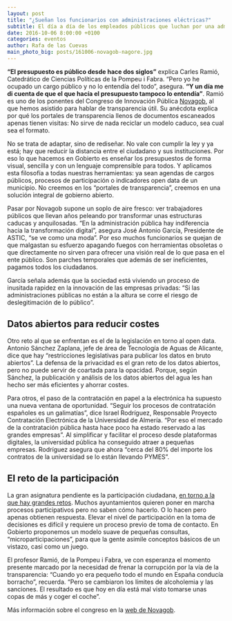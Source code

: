 ```yaml
---
layout: post
title: "¿Sueñan los funcionarios con administraciones eléctricas?"
subtitle: El día a día de los empleados públicos que luchan por una administración más abierta
date: 2016-10-06 8:00:00 +0100
categories: eventos
author: Rafa de las Cuevas
main_photo_big: posts/161006-novagob-nagore.jpg
---
```


**“El presupuesto es público desde hace dos siglos”** explica Carles Ramió, Catedrático de Ciencias Políticas de la Pompeu i Fabra. “Pero yo he ocupado un cargo público y no lo entendía del todo”, asegura. **“Y un día me di cuenta de que el que hacía el presupuesto tampoco lo entendía”**. Ramió es uno de los ponentes del Congreso de Innovación Pública [Novagob](), al que hemos asistido para hablar de transparencia útil. Su anécdota explica por qué los portales de transparencia llenos de documentos escaneados apenas tienen visitas: No sirve de nada reciclar un modelo caduco, sea cual sea el formato. 

No se trata de adaptar, sino de rediseñar. No vale con cumplir la ley y ya está; hay que reducir la distancia entre el ciudadano y sus instituciones. Por eso lo que hacemos en Gobierto es enseñar los presupuestos de forma visual, sencilla y con un lenguaje comprensible para todos. Y aplicamos esta filosofía a todas nuestras herramientas: ya sean agendas de cargos públicos, procesos de participación o indicadores open data de un municipio. No creemos en los “portales de transparencia”, creemos en una solución integral de gobierno abierto.

Pasar por Novagob supone un soplo de aire fresco: ver trabajadores públicos que llevan años peleando por transformar unas estructuras caducas y anquilosadas. “En la administración pública hay indiferencia hacia la transformación digital”, asegura José Antonio García, Presidente de ASTIC, “se ve como una moda”. Por eso muchos funcionarios se quejan de que malgastan su esfuerzo apagando fuegos con herramientas obsoletas o que directamente no sirven para ofrecer una visión real de lo que pasa en el ente público. Son parches temporales que además de ser ineficientes, pagamos todos los ciudadanos.

García señala además que la sociedad está viviendo un proceso de inusitada rapidez en la innovación de las empresas privadas: “Si las administraciones públicas no están a la altura se corre el riesgo de deslegitimación de lo público”.

## Datos abiertos para reducir costes

Otro reto al que se enfrentan es el de la legislación en torno al open data. Antonio Sánchez Zaplana,  jefe de área de Tecnología de Aguas de Alicante, dice que hay “restricciones legislativas para publicar los datos en bruto abiertos”. La defensa de la privacidad es el gran reto de los datos abiertos, pero no puede servir de coartada para la opacidad. Porque, según Sánchez, la publicación y análisis de los datos abiertos del agua les han hecho ser más eficientes y ahorrar costes.

Para otros, el paso de la contratación en papel a la electrónica ha supuesto una nueva ventana de oportunidad. “Seguir los procesos de contratación españoles es un galimatías”, dice Israel Rodríguez, Responsable Proyecto Contratación Electrónica de la Universidad de Almería. “Por eso el mercado de la contratación pública hasta hace poco ha estado reservado a las grandes empresas”. Al simplificar y facilitar el proceso desde plataformas digitales, la universidad pública ha conseguido atraer a pequeñas empresas. Rodríguez asegura que ahora “cerca del 80% del importe los contratos de la universidad se lo están llevando PYMES”.

## El reto de la participación

La gran asignatura pendiente es la participación ciudadana, [en torno a la que hay grandes retos](https://gobierto.es/blog/20160602-presupuestos-participativos-retos-alternativas.html). Muchos ayuntamientos quieren poner en marcha procesos participativos pero no saben cómo hacerlo. O lo hacen pero apenas obtienen respuesta. Elevar el nivel de participación en la toma de decisiones es difícil y requiere un proceso previo de toma de contacto. En Gobierto proponemos un modelo suave de pequeñas consultas, “microparticipaciones”, para que la gente asimile conceptos básicos de un vistazo, casi como un juego. 

El profesor Ramió, de la Pompeu i Fabra, ve con esperanza el momento presente marcado por la necesidad de frenar la corrupción por la vía de la transparencia: “Cuando yo era pequeño todo el mundo en España conducía borracho”, recuerda. “Pero se cambiaron los límites de alcoholemia y las sanciones. El resultado es que hoy en día está mal visto tomarse unas copas de más y coger el coche”.

Más información sobre el congreso en la [web de Novagob](http://www.novagob.org/pages/view/101182/congreso-novagob-wikigob-principal).